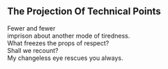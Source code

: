 The Projection Of Technical Points
----------------------------------
Fewer and fewer  
imprison about another mode of tiredness.  
What freezes the props of respect?  
Shall we recount?  
My changeless eye rescues you always.  
